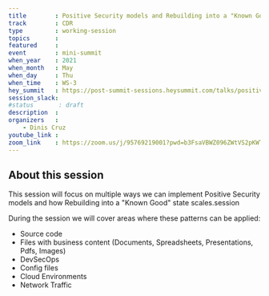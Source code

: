 ```yaml
---
title        : Positive Security models and Rebuilding into a "Known Good" state
track        : CDR
type         : working-session
topics       :
featured     :
event        : mini-summit
when_year    : 2021
when_month   : May
when_day     : Thu
when_time    : WS-3
hey_summit   : https://post-summit-sessions.heysummit.com/talks/positive-security-models-and-rebuilding-into-a-known-good-state/
session_slack:
#status       : draft
description  :
organizers   :
    - Dinis Cruz
youtube_link :
zoom_link    : https://zoom.us/j/95769219001?pwd=b3FsaVBWZ096ZWtVS2pKWTBBeWJlQT09
---
```


## About this session

This session will focus on multiple ways we can implement Positive Security models
and how Rebuilding into a "Known Good" state scales.session

During the session we will cover areas where these patterns can be applied:

 - Source code
 - Files with business content (Documents, Spreadsheets, Presentations, Pdfs, Images)
 - DevSecOps
 - Config files
 - Cloud Environments
 - Network Traffic
